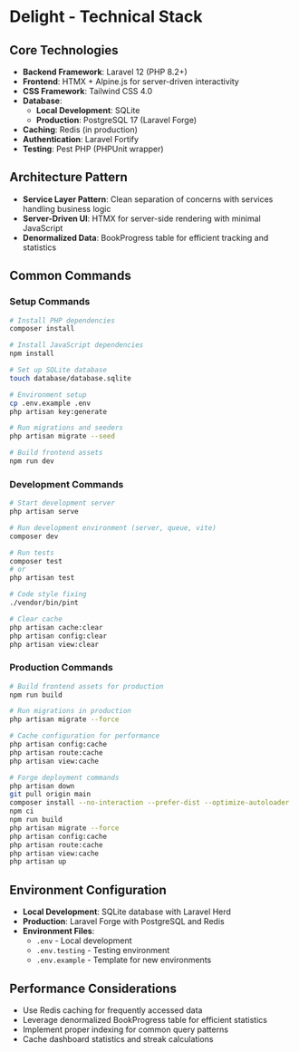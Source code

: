 # Delight - Technical Stack

## Core Technologies
- **Backend Framework**: Laravel 12 (PHP 8.2+)
- **Frontend**: HTMX + Alpine.js for server-driven interactivity
- **CSS Framework**: Tailwind CSS 4.0
- **Database**: 
  - **Local Development**: SQLite
  - **Production**: PostgreSQL 17 (Laravel Forge)
- **Caching**: Redis (in production)
- **Authentication**: Laravel Fortify
- **Testing**: Pest PHP (PHPUnit wrapper)

## Architecture Pattern
- **Service Layer Pattern**: Clean separation of concerns with services handling business logic
- **Server-Driven UI**: HTMX for server-side rendering with minimal JavaScript
- **Denormalized Data**: BookProgress table for efficient tracking and statistics

## Common Commands

### Setup Commands
```bash
# Install PHP dependencies
composer install

# Install JavaScript dependencies
npm install

# Set up SQLite database
touch database/database.sqlite

# Environment setup
cp .env.example .env
php artisan key:generate

# Run migrations and seeders
php artisan migrate --seed

# Build frontend assets
npm run dev
```

### Development Commands
```bash
# Start development server
php artisan serve

# Run development environment (server, queue, vite)
composer dev

# Run tests
composer test
# or
php artisan test

# Code style fixing
./vendor/bin/pint

# Clear cache
php artisan cache:clear
php artisan config:clear
php artisan view:clear
```

### Production Commands
```bash
# Build frontend assets for production
npm run build

# Run migrations in production
php artisan migrate --force

# Cache configuration for performance
php artisan config:cache
php artisan route:cache
php artisan view:cache

# Forge deployment commands
php artisan down
git pull origin main
composer install --no-interaction --prefer-dist --optimize-autoloader
npm ci
npm run build
php artisan migrate --force
php artisan config:cache
php artisan route:cache
php artisan view:cache
php artisan up
```

## Environment Configuration
- **Local Development**: SQLite database with Laravel Herd
- **Production**: Laravel Forge with PostgreSQL and Redis
- **Environment Files**: 
  - `.env` - Local development
  - `.env.testing` - Testing environment
  - `.env.example` - Template for new environments

## Performance Considerations
- Use Redis caching for frequently accessed data
- Leverage denormalized BookProgress table for efficient statistics
- Implement proper indexing for common query patterns
- Cache dashboard statistics and streak calculations